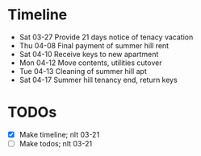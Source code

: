 # Timeline

- Sat 03-27 Provide 21 days notice of tenacy vacation
- Thu 04-08 Final payment of summer hill rent
- Sat 04-10 Receive keys to new apartment
- Mon 04-12 Move contents, utilities cutover
- Tue 04-13 Cleaning of summer hill apt
- Sat 04-17 Summer hill tenancy end, return keys

# TODOs

- [x] Make timeline; nlt 03-21
- [ ] Make todos; nlt 03-21